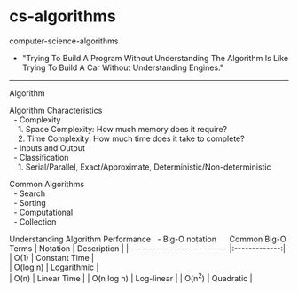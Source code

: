 # cs-algorithms
computer-science-algorithms
- "Trying To Build A Program Without Understanding The Algorithm Is Like
   Trying To Build A Car Without Understanding Engines."
-------------------------------------------------------------------------
Algorithm

Algorithm Characteristics<br />
&nbsp;&nbsp;- Complexity<br />
      &nbsp;&nbsp;&nbsp;&nbsp;1. Space Complexity: How much memory does it require?<br />
      &nbsp;&nbsp;&nbsp;&nbsp;2. Time Complexity: How much time does it take to complete?<br />
&nbsp;&nbsp;- Inputs and Output<br />
&nbsp;&nbsp;- Classification<br />
      &nbsp;&nbsp;&nbsp;&nbsp;1. Serial/Parallel, Exact/Approximate, Deterministic/Non-deterministic<br />

Common Algorithms<br />
&nbsp;&nbsp;- Search<br /> 
&nbsp;&nbsp;- Sorting<br />
&nbsp;&nbsp;- Computational<br />
&nbsp;&nbsp;- Collection<br />

Understanding Algorithm Performance
&nbsp;&nbsp;- Big-O notation
&nbsp;&nbsp;&nbsp;&nbsp; Common Big-O Terms
| Notation                    | Description   | 
| --------------------------- |:-------------:| 
| O(1)                        | Constant Time |  
| O(log n)                    | Logarithmic   |   
| O(n)                        | Linear Time   |
| O(n log n)                  | Log-linear    |
| O(n<sup>2</sup>)            | Quadratic     |
